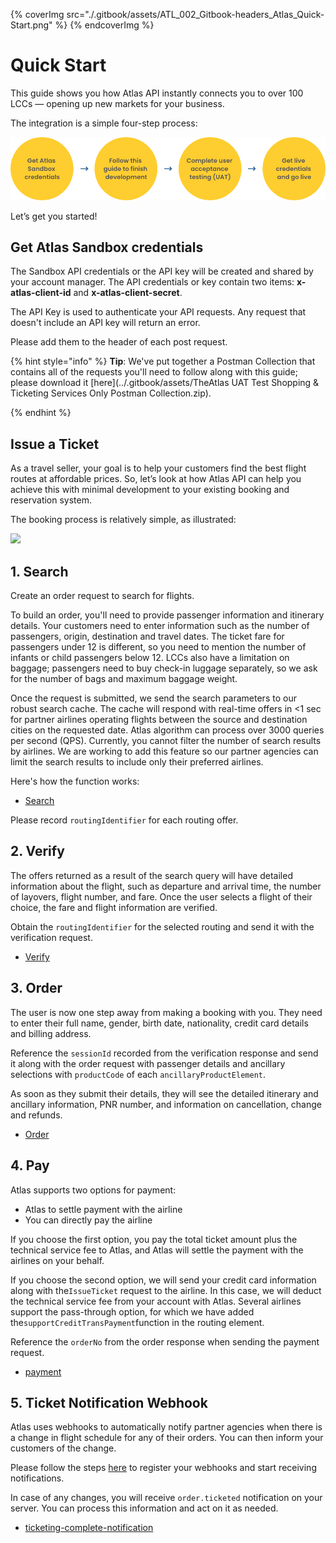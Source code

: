
{% coverImg src="./.gitbook/assets/ATL_002_Gitbook-headers_Atlas_Quick-Start.png" %}
{% endcoverImg %}


# Quick Start

This guide shows you how Atlas API instantly connects you to over 100 LCCs — opening up new markets for your business.

The integration is a simple four-step process:

![](./.gitbook/assets/FlowChart_1_QuickStart.png)

Let’s get you started!

## Get Atlas Sandbox credentials

The Sandbox API credentials or the API key will be created and shared by your account manager. The API credentials or key contain two items: **x-atlas-client-id** and **x-atlas-client-secret**.

The API Key is used to authenticate your API requests. Any request that doesn't include an API key will return an error.

Please add them to the header of each post request.

{% hint style="info" %}
**Tip**: We've put together a Postman Collection that contains all of the requests you'll need to follow along with this guide; please download it 
 [here](../.gitbook/assets/TheAtlas UAT Test Shopping & Ticketing Services Only Postman Collection.zip).

{% endhint %}

## Issue a Ticket

As a travel seller, your goal is to help your customers find the best flight routes at affordable prices. So, let’s look at how Atlas API can help you achieve this with minimal development to your existing booking and reservation system.

The booking process is relatively simple, as illustrated:

![](../.gitbook/assets/FlowChart_2_IssueTicket.png)

## 1. Search

Create an order request to search for flights.

To build an order, you'll need to provide passenger information and itinerary details. Your customers need to enter information such as the number of passengers, origin, destination and travel dates. The ticket fare for passengers under 12 is different, so you need to mention the number of infants or child passengers below 12. LCCs also have a limitation on baggage; passengers need to buy check-in luggage separately, so we ask for the number of bags and maximum baggage weight. 

Once the request is submitted, we send the search parameters to our robust search cache. The cache will respond with real-time offers in <1 sec for partner airlines operating flights between the source and destination cities on the requested date. Atlas algorithm can process over 3000 queries per second (QPS). Currently, you cannot filter the number of search results by airlines. We are working to add this feature so our partner agencies can limit the search results to include only their preferred airlines.

Here's how the function works:

- [Search](./api-reference/shopping-and-ticketing/search.md)


Please record `routingIdentifier` for each routing offer.

## 2. Verify

The offers returned as a result of the search query will have detailed information about the flight, such as departure and arrival time, the number of layovers, flight number, and fare. Once the user selects a flight of their choice, the fare and flight information are verified.

Obtain the `routingIdentifier` for the selected routing and send it with the verification request.

- [Verify](./api-reference/shopping-and-ticketing/verify.md)


## 3. Order

The user is now one step away from making a booking with you. They need to enter their full name, gender, birth date, nationality, credit card details and billing address. 

Reference the `sessionId` recorded from the verification response and send it along with the order request with passenger details and ancillary selections with `productCode` of each `ancillaryProductElement`.



As soon as they submit their details, they will see the detailed itinerary and ancillary information, PNR number, and information on cancellation, change and refunds.

- [Order](./api-reference/shopping-and-ticketing/order.md)

## 4. Pay

Atlas supports two options for payment:

* Atlas to settle payment with the airline
* You can directly pay the airline 

If you choose the first option, you pay the total ticket amount plus the technical service fee to Atlas, and Atlas will settle the payment with the airlines on your behalf.

If you choose the second option, we will send your credit card information along with the`IssueTicket` request to the airline. In this case, we will deduct the technical service fee from your account with Atlas. Several airlines support the pass-through option, for which we have added the`supportCreditTransPayment`function in the routing element.

Reference the `orderNo` from the order response when sending the payment request.

- [payment](./api-reference/shopping-and-ticketing/payment.md)


## 5. Ticket Notification Webhook

Atlas uses webhooks to automatically notify partner agencies when there is a change in flight schedule for any of their orders. You can then inform your customers of the change.

Please follow the steps [here](./api-reference/notifications-by-webhook/) to register your webhooks and start receiving notifications.

In case of any changes, you will receive `order.ticketed` notification on your server. You can process this information and act on it as needed.

- [ticketing-complete-notification](./api-reference/notifications-by-webhook/ticketing-complete-notification.md)

